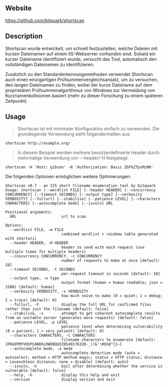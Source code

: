 ## Website

https://github.com/bitquark/shortscan

## Description

Shortscan wurde entwickelt, um schnell festzustellen, welche Dateien mit kurzen Dateinamen auf einem IIS-Webserver vorhanden sind. Sobald ein kurzer Dateiname identifiziert wurde, versucht das Tool, automatisch den vollständigen Dateinamen zu identifizieren.  
  
Zusätzlich zu den Standarderkennungsmethoden verwendet Shortscan auch einen einzigartigen Prüfsummenvergleichsansatz, um zu versuchen, den langen Dateinamen zu finden, wobei der kurze Dateiname auf dem proprietären Prüfsummenalgorithmus von Windows zur Vermeidung von Kurznamenkollisionen basiert (mehr zu dieser Forschung zu einem späteren Zeitpunkt).

## Usage

> Shortscan ist mit minimaler Konfiguration einfach zu verwenden. Die grundlegende Verwendung sieht folgendermaßen aus:

```
shortscan http://example.org/
```

> In diesem Beispiel werden mehrere benutzerdefinierte Header durch mehrmalige Verwendung von --header/-H festgelegt:

```
shortscan -H 'Host: gibson' -H 'Authorization: Basic ZGFkZTpsMzN0'
```

Die folgenden Optionen ermöglichen weitere Optimierungen:

```
Shortscan v0.7 · an IIS short filename enumeration tool by bitquark
Usage: shortscan [--wordlist FILE] [--header HEADER] [--concurrency CONCURRENCY] [--timeout SECONDS] [--output type] [--verbosity VERBOSITY] [--fullurl] [--stabilise] [--patience LEVEL] [--characters CHARACTERS] [--autocomplete mode] [--isvuln] URL

Positional arguments:
  URL                    url to scan

Options:
  --wordlist FILE, -w FILE
                         combined wordlist + rainbow table generated with shortutil
  --header HEADER, -H HEADER
                         header to send with each request (use multiple times for multiple headers)
  --concurrency CONCURRENCY, -c CONCURRENCY
                         number of requests to make at once [default: 20]
  --timeout SECONDS, -t SECONDS
                         per-request timeout in seconds [default: 10]
  --output type, -o type
                         output format (human = human readable; json = JSON) [default: human]
  --verbosity VERBOSITY, -v VERBOSITY
                         how much noise to make (0 = quiet; 1 = debug; 2 = trace) [default: 0]
  --fullurl, -F          display the full URL for confirmed files rather than just the filename [default: false]
  --stabilise, -s        attempt to get coherent autocomplete results from an unstable server (generates more requests) [default: false]
  --patience LEVEL, -p LEVEL
                         patience level when determining vulnerability (0 = patient; 1 = very patient) [default: 0]
  --characters CHARACTERS, -C CHARACTERS
                         filename characters to enumerate [default: JFKGOTMYVHSPCANDXLRWEBQUIZ8549176320-_()&'!#$%@^{}~]
  --autocomplete mode, -a mode
                         autocomplete detection mode (auto = autoselect; method = HTTP method magic; status = HTTP status; distance = Levenshtein distance; none = disable) [default: auto]
  --isvuln, -V           bail after determining whether the service is vulnerable [default: false]
  --help, -h             display this help and exit
  --version              display version and exit
```